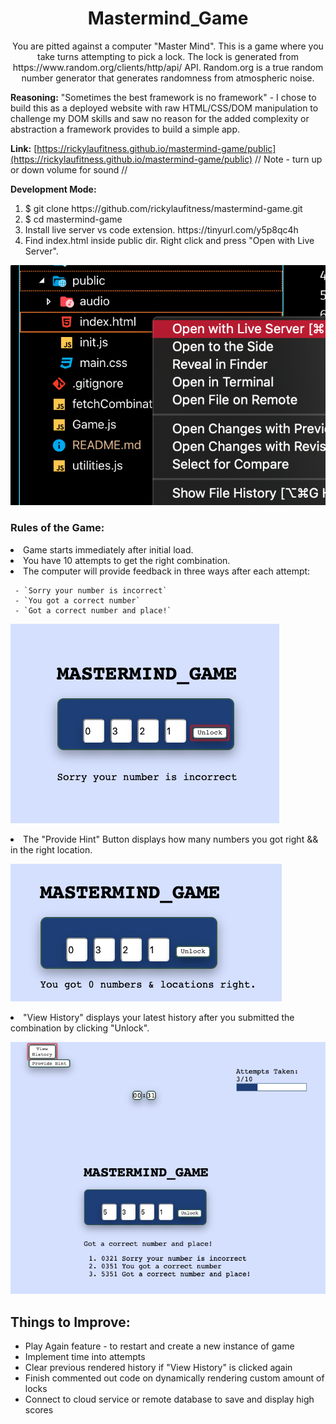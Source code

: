 <h1 align="center">Mastermind_Game</h1>

<p align="center">
You are pitted against a computer "Master Mind". This is a game where you take turns attempting to
pick a lock. The lock is generated from https://www.random.org/clients/http/api/ API. Random.org is
a true random number generator that generates randomness from atmospheric noise.
</p>

**Reasoning:** "Sometimes the best framework is no framework" - I chose to build this as a deployed website with raw HTML/CSS/DOM manipulation to challenge my DOM skills and saw no reason for the added complexity or abstraction a framework provides to build a simple app.

**Link:** [https://rickylaufitness.github.io/mastermind-game/public](https://rickylaufitness.github.io/mastermind-game/public) // Note - turn up or down volume for sound //

**Development Mode:**

<ol>
     <li>$ git clone https://github.com/rickylaufitness/mastermind-game.git</li>
     <li>$ cd mastermind-game</li>
     <li>Install live server vs code extension. https://tinyurl.com/y5p8qc4h</li>
     <li>Find index.html inside public dir. Right click and press "Open with Live Server".</li>
</ol>

![open live](./public/images/open-live.png)

<h3>Rules of the Game:</h3>
<li>Game starts immediately after initial load.</li>
<li>You have 10 attempts to get the right combination.</li>
<li>The computer will provide feedback in three ways after each attempt:</li>

     - `Sorry your number is incorrect`
     - `You got a correct number`
     - `Got a correct number and place!`

![feedback](./public/images/feedback.png)

<li>The "Provide Hint" Button displays how many numbers you got right && in the right location.</li>

![provide hint](./public/images/provide-hint.png)

<li> "View History" displays your latest history after you submitted the combination by clicking "Unlock".</li>

![view history](./public/images/view-history.png)

## Things to Improve:

- Play Again feature - to restart and create a new instance of game
- Implement time into attempts
- Clear previous rendered history if "View History" is clicked again
- Finish commented out code on dynamically rendering custom amount of locks
- Connect to cloud service or remote database to save and display high scores
